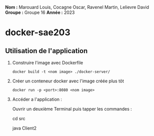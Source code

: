 **Nom    :** Marouard Louis, Cocagne Oscar, Ravenel Martin, Lelievre David
**Groupe :** Groupe 16
**Année  :** 2023

# docker-sae203

## Utilisation de l'application

1. Construire l'image avec Dockerfile 

       docker build -t <nom image> ./docker-server/

2. Créer un conteneur docker avec l'image créée plus tôt

       docker run -p <port>:8080 <nom image>
       
3. Accéder a l'application :

    Ouvrir un deuxième Terminal puis tapper les commandes :
	
	cd src
	
	java Client2

